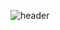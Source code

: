 ![header](https://capsule-render.vercel.app/api?type=wave&color=#BF92FB&height=300&section=header&text=capic%20render&fontSize=90)
